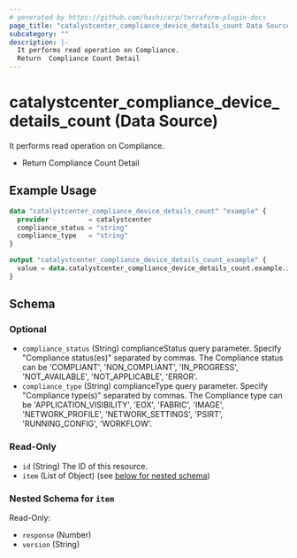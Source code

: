 ```yaml
---
# generated by https://github.com/hashicorp/terraform-plugin-docs
page_title: "catalystcenter_compliance_device_details_count Data Source - terraform-provider-catalystcenter"
subcategory: ""
description: |-
  It performs read operation on Compliance.
  Return  Compliance Count Detail
---
```


# catalystcenter_compliance_device_details_count (Data Source)

It performs read operation on Compliance.

- Return  Compliance Count Detail

## Example Usage

```terraform
data "catalystcenter_compliance_device_details_count" "example" {
  provider          = catalystcenter
  compliance_status = "string"
  compliance_type   = "string"
}

output "catalystcenter_compliance_device_details_count_example" {
  value = data.catalystcenter_compliance_device_details_count.example.item
}
```

<!-- schema generated by tfplugindocs -->
## Schema

### Optional

- `compliance_status` (String) complianceStatus query parameter. Specify "Compliance status(es)" separated by commas. The Compliance status can be 'COMPLIANT', 'NON_COMPLIANT', 'IN_PROGRESS', 'NOT_AVAILABLE', 'NOT_APPLICABLE', 'ERROR'.
- `compliance_type` (String) complianceType query parameter. Specify "Compliance type(s)" separated by commas. The Compliance type can be 'APPLICATION_VISIBILITY', 'EOX', 'FABRIC', 'IMAGE', 'NETWORK_PROFILE', 'NETWORK_SETTINGS', 'PSIRT', 'RUNNING_CONFIG', 'WORKFLOW'.

### Read-Only

- `id` (String) The ID of this resource.
- `item` (List of Object) (see [below for nested schema](#nestedatt--item))

<a id="nestedatt--item"></a>
### Nested Schema for `item`

Read-Only:

- `response` (Number)
- `version` (String)
